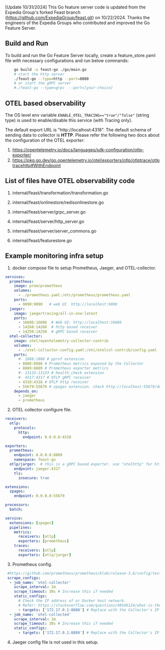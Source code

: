 [Update 10/31/2024] This Go feature server code is updated from the Expedia Group's forked Feast branch (https://github.com/ExpediaGroup/feast.git) on 10/22/2024. Thanks the engineers of the Expedia Groups who contributed and improved the Go Feature Server.  


## Build and Run
To build and run the Go Feature Server locally, create a feature_store.yaml file with necessary configurations and run below commands:

```bash
    go build -o feast-go ./go/main.go
    # start the http server
    ./feast-go --type=http --port=8080
    # or start the gRPC server
    #./feast-go --type=grpc  --port=[your-choice]
```

## OTEL based observability
The OS level env variable `ENABLE_OTEL_TRACING=="true"/"false"` (string type) is used to enable/disable this service (with Tracing only).

The default export URL is "http://localhost:4318". The default schema of sending data to collector is **HTTP**. Please refer the following two docs about the configuration of the OTEL exporter:  
1. https://opentelemetry.io/docs/languages/sdk-configuration/otlp-exporter/  
2. https://pkg.go.dev/go.opentelemetry.io/otel/exporters/otlp/otlptrace/otlptracehttp#WithEndpoint  

## List of files have OTEL observability code  
1. internal/feast/transformation/transformation.go

3. internal/feast/onlinestore/redisonlinestore.go
4. internal/feast/server/grpc_server.go
5. internal/feast/server/http_server.go
6. internal/feast/server/server_commons.go
7. internal/feast/featurestore.go

## Example monitoring infra setup
1. docker compose file to setup Prometheus, Jaeger, and OTEL-collector.  
```yaml
services:
  prometheus:
    image: prom/prometheus
    volumes:
      - ./prometheus.yaml:/etc/prometheus/prometheus.yaml
    ports:
      - 9090:9090   # web UI  http://localhost:9090
  jaeger:
    image: jaegertracing/all-in-one:latest
    ports:
      - 16686:16686  # Web UI: http://localhost:16686
      - 14268:14268  # http based receiver
      - 14250:14250  # gRPC based receiver
  otel-collector:
    image: otel/opentelemetry-collector-contrib
    volumes:
      - ./otel-collector-config.yaml:/etc/otelcol-contrib/config.yaml
    ports:
      #- 1888:1888 # pprof extension
      - 8888:8888 # Prometheus metrics exposed by the Collector
      - 8889:8889 # Prometheus exporter metrics
      #- 13133:13133 # health_check extension
      #- 4317:4317 # OTLP gRPC receiver
      - 4318:4318 # OTLP http receiver
      - 55679:55679 # zpages extension. check http://localhost:55679/debug/tracez
    depends_on:
      - jaeger
      - prometheus
```  
2. OTEL collector configure file.  
```yaml
receivers:
  otlp:
    protocols:
      http:
        endpoint: 0.0.0.0:4318

exporters:
  prometheus:
    endpoint: 0.0.0.0:8889
    namespace: feast-go
  otlp/jarger:  # this is a gRPC based exporter. use "otelhttp" for http based exporter.
    endpoint: jaeger:4317
    tls:
      insecure: true

extensions:
  zpages:
    endpoint: 0.0.0.0:55679

processors:
  batch:

service:
  extensions: [zpages]
  pipelines:
    metrics:
      receivers: [otlp]
      exporters: [prometheus]
    traces:
      receivers: [otlp]
      exporters: [otlp/jarger]
```
3. Prometheus config.
```yaml
 #https://github.com/prometheus/prometheus/blob/release-3.6/config/testdata/conf.good.yml
 scrape_configs:
  - job_name: 'otel-collector'
    scrape_interval: 1m
    scrape_timeout: 30s # Increase this if needed
    static_configs:
      # Check the IP address of or Docker host network. 
      # Refer: https://stackoverflow.com/questions/48546124/what-is-the-linux-equivalent-of-host-docker-internal
      - targets: ['172.17.0.1:8888'] # Replace with the Collector's IP and port
  - job_name: 'otel-collected'
    scrape_interval: 1m
    scrape_timeout: 30s # Increase this if needed
    static_configs:
      - targets: ['172.17.0.1:8889'] # Replace with the Collector's IP and port
```
4. Jaeger config file is not used in this setup.    